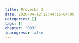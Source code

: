 ```yaml
---
title: Proverbs 3
date: 2020-04-12T12:44:15-04:00
categories: []
tags: []
chapter: "003"
inprogress: false
---
```


